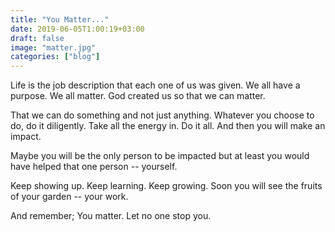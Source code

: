 ```yaml
---
title: "You Matter..."
date: 2019-06-05T1:00:19+03:00
draft: false
image: "matter.jpg"
categories: ["blog"]
---
```


Life is the job description that each one of us was given. We all have a purpose. We all matter. God created us so that we can matter. <!--more-->

That we can do something and not just anything. Whatever you choose to do, do it diligently. Take all the energy in. Do it all. And then you will make an impact. 

Maybe you will be the only person to be impacted but at least you would have helped that one person -- yourself. 

Keep showing up. Keep learning. Keep growing. Soon you will see the fruits of your garden -- your work. 

And remember; You matter. Let no one stop you.